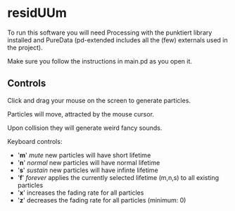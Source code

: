 # residUUm

To run this software you will need Processing with the punktiert library installed and PureData (pd-extended includes all the (few) externals used in the project).

Make sure you follow the instructions in main.pd as you open it.

## Controls

Click and drag your mouse on the screen to generate particles.

Particles will move, attracted by the mouse cursor.

Upon collision they will generate weird fancy sounds.

Keyboard controls:
* '**m**' *mute* new particles will have short lifetime
* '**n**' *normal* new particles will have normal lifetime
* '**s**' *sustain* new particles will have infinte lifetime
* '**f**' *forever* applies the currently selected lifetime (m,n,s) to all existing particles
* '**x**' increases the fading rate for all particles
* '**z**' decreases the fading rate for all particles (minimum: 0)



